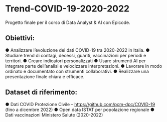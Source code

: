 # Trend-COVID-19-2020-2022
Progetto finale per il corso di Data Analyst &amp; AI con Epicode.

## Obiettivi:

● Analizzare l’evoluzione dei dati COVID-19 tra 2020-2022 in Italia.
● Studiare trend di contagi, decessi, guariti, vaccinazioni per periodi e territori.
● Creare indicatori personalizzati
● Usare strumenti AI per integrare parte dell’analisi e velocizzare interpretazioni.
● Lavorare in modo ordinato e documentato con strumenti collaborativi.
● Realizzare una presentazione finale chiara e efficace.

## Dataset di riferimento:

● Dati COVID Protezione Civile – https://github.com/pcm-dpc/COVID-19 (fino a
dicembre 2022)
● Open data ISTAT per popolazione regionale
● Dati vaccinazioni Ministero Salute (2020-2022)
